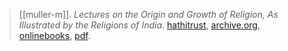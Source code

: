> [[muller-m]]. *Lectures on the Origin and Growth of Religion, As Illustrated by the Religions of India*. [hathitrust](https://catalog.hathitrust.org/Record/001394636), [archive.org](https://archive.org/details/afy4500.0001.001.umich.edu/mode/2up), [onlinebooks](https://onlinebooks.library.upenn.edu/webbin/book/lookupid?key=olbp83341), [pdf](a/m-muller1879.pdf).